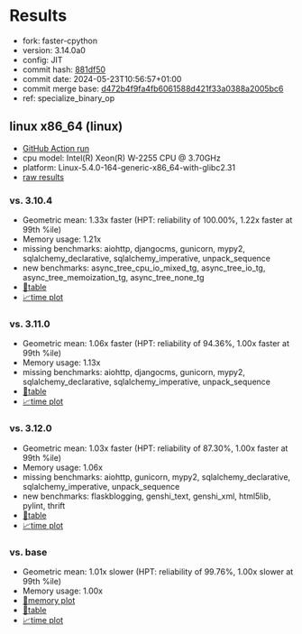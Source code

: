 # Results

- fork: faster-cpython
- version: 3.14.0a0
- config: JIT
- commit hash: [881df50](https://github.com/faster%2dcpython/cpython/commit/881df50)
- commit date: 2024-05-23T10:56:57+01:00
- commit merge base: [d472b4f9fa4fb6061588d421f33a0388a2005bc6](https://github.com/faster%2dcpython/cpython/commit/d472b4f9fa4fb6061588d421f33a0388a2005bc6)
- ref: specialize_binary_op

## linux x86_64 (linux)

- [GitHub Action run](https://github.com/faster-cpython/benchmarking/actions/runs/9206313650)
- cpu model: Intel(R) Xeon(R) W-2255 CPU @ 3.70GHz
- platform: Linux-5.4.0-164-generic-x86_64-with-glibc2.31
- [raw results](bm-20240523-linux-x86_64-faster%252dcpython-specialize_binary_op-3.14.0a0-881df50.json)

### vs. 3.10.4

- Geometric mean: 1.33x faster (HPT: reliability of 100.00%, 1.22x faster at 99th %ile)
- Memory usage: 1.21x
- missing benchmarks: aiohttp, djangocms, gunicorn, mypy2, sqlalchemy_declarative, sqlalchemy_imperative, unpack_sequence
- new benchmarks: async_tree_cpu_io_mixed_tg, async_tree_io_tg, async_tree_memoization_tg, async_tree_none_tg
- [📄table](bm-20240523-linux-x86_64-faster%252dcpython-specialize_binary_op-3.14.0a0-881df50-vs-3.10.4.md)
- [📈time plot](bm-20240523-linux-x86_64-faster%252dcpython-specialize_binary_op-3.14.0a0-881df50-vs-3.10.4.png)

### vs. 3.11.0

- Geometric mean: 1.06x faster (HPT: reliability of 94.36%, 1.00x faster at 99th %ile)
- Memory usage: 1.13x
- missing benchmarks: aiohttp, djangocms, gunicorn, mypy2, sqlalchemy_declarative, sqlalchemy_imperative, unpack_sequence
- [📄table](bm-20240523-linux-x86_64-faster%252dcpython-specialize_binary_op-3.14.0a0-881df50-vs-3.11.0.md)
- [📈time plot](bm-20240523-linux-x86_64-faster%252dcpython-specialize_binary_op-3.14.0a0-881df50-vs-3.11.0.png)

### vs. 3.12.0

- Geometric mean: 1.03x faster (HPT: reliability of 87.30%, 1.00x faster at 99th %ile)
- Memory usage: 1.06x
- missing benchmarks: aiohttp, gunicorn, mypy2, sqlalchemy_declarative, sqlalchemy_imperative, unpack_sequence
- new benchmarks: flaskblogging, genshi_text, genshi_xml, html5lib, pylint, thrift
- [📄table](bm-20240523-linux-x86_64-faster%252dcpython-specialize_binary_op-3.14.0a0-881df50-vs-3.12.0.md)
- [📈time plot](bm-20240523-linux-x86_64-faster%252dcpython-specialize_binary_op-3.14.0a0-881df50-vs-3.12.0.png)

### vs. base

- Geometric mean: 1.01x slower (HPT: reliability of 99.76%, 1.00x slower at 99th %ile)
- Memory usage: 1.00x
- [🧠memory plot](bm-20240523-linux-x86_64-faster%252dcpython-specialize_binary_op-3.14.0a0-881df50-vs-base-mem.png)
- [📄table](bm-20240523-linux-x86_64-faster%252dcpython-specialize_binary_op-3.14.0a0-881df50-vs-base.md)
- [📈time plot](bm-20240523-linux-x86_64-faster%252dcpython-specialize_binary_op-3.14.0a0-881df50-vs-base.png)

